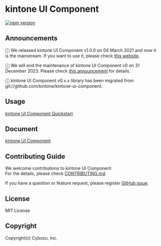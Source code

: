 # kintone UI Component
[![npm version][npm-image]][npm-url]

## Announcements
ⓘ We released kintone UI Component v1.0.0 on 04 March 2021 and now it is the mainstream.
If you want to use it, please check [this website](https://kintone-ui-component.netlify.app/).

ⓘ We will end the maintenance of kintone UI Component v0 on 31 December 2023.
Please check [this announcement](https://github.com/kintone-labs/kintone-ui-component/discussions/1280) for details.

ⓘ kintone UI Component v0.x.x library has been migrated from git://github.com/kintone/kintone-ui-component.

## Usage
[kintone UI Component Quickstart](https://kintone-labs.github.io/kintone-ui-component/latest/#quick-start)

## Document
[kintone UI Component](https://kintone-labs.github.io/kintone-ui-component)

## Contributing Guide

We welcome contributions to kintone UI Component.<br>
For the details, please check [CONTRIBUTING.md](https://github.com/kintone-labs/kintone-ui-component/blob/v0_dev/CONTRIBUTING.md).


If you have a question or feature request, please register [GitHub issue](https://github.com/kintone-labs/kintone-ui-component/issues/).

## License
MIT License

## Copyright
Copyright(c) Cybozu, Inc.

[npm-image]: https://img.shields.io/npm/v/@kintone/kintone-ui-component.svg
[npm-url]: https://npmjs.org/package/@kintone/kintone-ui-component
